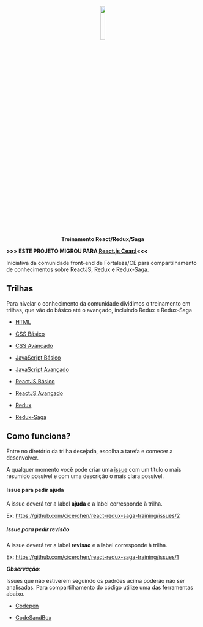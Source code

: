 <p align="center">
  <img  width="15%" src="https://cdn4.iconfinder.com/data/icons/logos-3/600/React.js_logo-512.png" />
</p>
<p align="center">
  <strong>Treinamento React/Redux/Saga</strong>
</p>

 **>>> ESTE PROJETO MIGROU PARA [React.js Ceará](https://github.com/reactjs-ceara/javascript-exercises)<<<**
 
Iniciativa da comunidade front-end de Fortaleza/CE para compartilhamento de conhecimentos sobre ReactJS, Redux e Redux-Saga.

## Trilhas
Para nivelar o conhecimento da comunidade dividimos o treinamento em trilhas, que vão do básico até o avançado, incluindo Redux e Redux-Saga

* [HTML](/html)

* [CSS Básico](/css-basico)

* [CSS Avançado](/css-avancado)

* [JavaScript Básico](/javascript-basico)

* [JavaScript Avançado](/javascript-avancado)

* [ReactJS Básico](/reactjs-basico)

* [ReactJS Avançado](/reactjs-avancado)

* [Redux](/redux)

* [Redux-Saga](/redux-com-saga)

## Como funciona?
Entre no diretório da trilha desejada, escolha a tarefa e comecer a desenvolver.

A qualquer momento você pode criar uma [issue](https://github.com/cicerohen/react-redux-saga-training/issues) com um título o mais resumido possível e com uma descrição o mais clara possível.

#### Issue para  pedir ajuda
A issue deverá ter a label **ajuda** e a label corresponde à trilha.

Ex: https://github.com/cicerohen/react-redux-saga-training/issues/2

##### Issue para pedir revisão
A issue deverá ter a label **revisao** e a label corresponde à trilha.

Ex: https://github.com/cicerohen/react-redux-saga-training/issues/1


***Observação***: 

Issues que não estiverem seguindo os padrões acima poderão não ser analisadas.
Para compartilhamento do código utilize uma das ferramentas abaixo.
 
* [Codepen](https://codepen.io/)
 
* [CodeSandBox](https://codesandbox.io)
